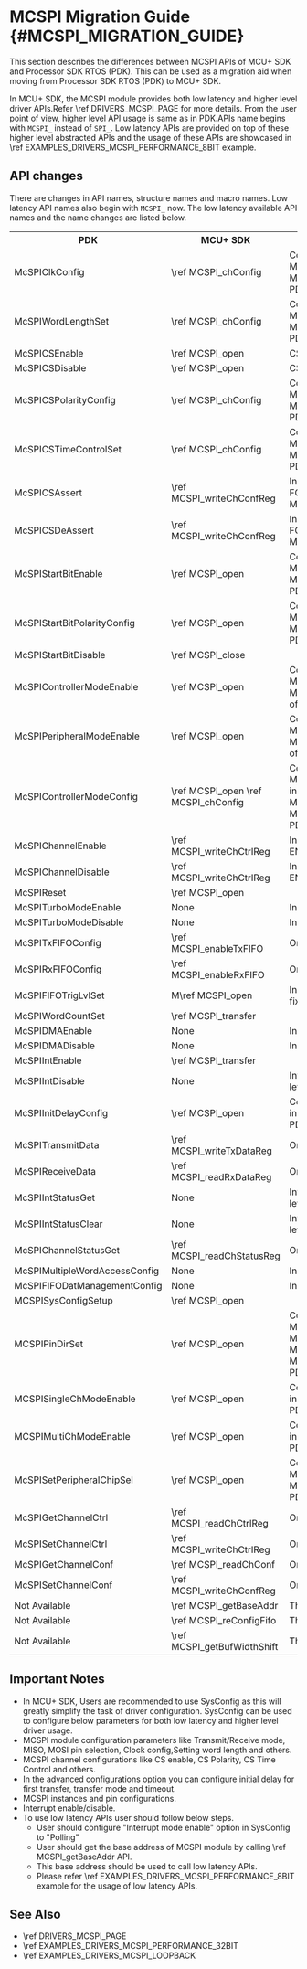 # MCSPI Migration Guide {#MCSPI_MIGRATION_GUIDE}

This section describes the differences between MCSPI APIs of MCU+ SDK and Processor SDK RTOS (PDK).
This can be used as a migration aid when moving from Processor SDK RTOS (PDK) to MCU+ SDK.

In MCU+ SDK, the MCSPI module provides both low latency and higher level driver APIs.Refer \ref DRIVERS_MCSPI_PAGE for more details.
From the user point of view, higher level API usage is same as in PDK.APIs name begins with `MCSPI_` instead of `SPI_`.
Low latency APIs are provided on top of these higher level abstracted APIs and the usage of these APIs are showcased in \ref EXAMPLES_DRIVERS_MCSPI_PERFORMANCE_8BIT example.

## API changes

There are changes in API names, structure names and macro names. Low latency API names also begin with `MCSPI_` now. The low latency available API names and the name changes are listed below.

<table>
    <tr>
        <th> PDK
        <th> MCU+ SDK
        <th> Remarks
    </tr>
    <tr>
        <td>McSPIClkConfig
        <td>\ref MCSPI_chConfig
        <td>Configuring field \ref MCSPI_ChConfig::bitRate in \ref MCSPI_ChConfig will do the equivalent of PDK MCSPI API.
    </tr>
    <tr>
        <td>McSPIWordLengthSet
        <td>\ref MCSPI_chConfig
        <td>Configuring field \ref MCSPI_Transaction::dataSize in \ref MCSPI_ChConfig will do the equivalent of PDK MCSPI API.
    </tr>
    <tr>
        <td>McSPICSEnable
        <td>\ref MCSPI_open
        <td>CS is enabled via SysConfig.
    </tr>
    <tr>
        <td>McSPICSDisable
        <td>\ref MCSPI_open
        <td>CS is disabled via SysConfig.
    </tr>
    <tr>
        <td>McSPICSPolarityConfig
        <td>\ref MCSPI_chConfig
        <td>Configuring field \ref MCSPI_ChConfig::csPolarity in \ref MCSPI_ChConfig will do the equivalent of PDK MCSPI API.
    </tr>
    <tr>
        <td>McSPICSTimeControlSet
        <td>\ref MCSPI_chConfig
        <td>Configuring field \ref MCSPI_ChConfig::csIdleTime in \ref MCSPI_ChConfig will do the equivalent of PDK MCSPI API.
    </tr>
    <tr>
        <td>McSPICSAssert
        <td>\ref MCSPI_writeChConfReg
        <td>In MCU+SDK CS is asserted by driving FORCE field using \ref MCSPI_writeChConfReg.
    </tr>
    <tr>
        <td>McSPICSDeAssert
        <td>\ref MCSPI_writeChConfReg
        <td>In MCU+SDK CS is asserted by driving FORCE field using \ref MCSPI_writeChConfReg.
    </tr>
    <tr>
        <td>McSPIStartBitEnable
        <td>\ref MCSPI_open
        <td>Configuring field \ref MCSPI_ChConfig::startBitEnable in \ref MCSPI_ChConfig will do the equivalent of PDK MCSPI API.
    </tr>
    <tr>
        <td>McSPIStartBitPolarityConfig
        <td>\ref MCSPI_open
        <td>Configuring field \ref MCSPI_ChConfig::startBitPolarity in \ref MCSPI_ChConfig will do the equivalent of PDK MCSPI API.
    </tr>
    <tr>
        <td>McSPIStartBitDisable
        <td>\ref MCSPI_close
        <td>
    </tr>
    <tr>
        <td>McSPIControllerModeEnable
        <td>\ref MCSPI_open
        <td>Configuring field \ref MCSPI_OpenParams::msMode in \ref MCSPI_OpenParams will do the equivalent of PDK MCSPI API.
    </tr>
    <tr>
        <td>McSPIPeripheralModeEnable
        <td>\ref MCSPI_open
        <td>Configuring field \ref MCSPI_OpenParams::msMode in \ref MCSPI_OpenParams will do the equivalent of PDK MCSPI API.
    </tr>
    <tr>
        <td>McSPIControllerModeConfig
        <td>\ref MCSPI_open  \ref MCSPI_chConfig
        <td>Configuring fields \ref MCSPI_Attrs::chMode,MCSPI_Attrs::pinMode in \ref MCSPI_Attrs, field \ref MCSPI_ChConfig::trMode in \ref MCSPI_ChConfig will do the equivalent of PDK MCSPI API.
    </tr>
    <tr>
        <td>McSPIChannelEnable
        <td>\ref MCSPI_writeChCtrlReg
        <td>In MCU+SDK Channel is enabled by setting EN field using \ref MCSPI_writeChCtrlReg.
    </tr>
    <tr>
        <td>McSPIChannelDisable
        <td>\ref MCSPI_writeChCtrlReg
        <td>In MCU+SDK Channel is enabled by clearing EN field using \ref MCSPI_writeChCtrlReg.
    </tr>
    <tr>
        <td>McSPIReset
        <td>\ref MCSPI_open
        <td>
    </tr>
    <tr>
        <td>McSPITurboModeEnable
        <td>None
        <td>In MCU+SDK API not supported
    </tr>
    <tr>
        <td>McSPITurboModeDisable
        <td>None
        <td>In MCU+SDK API not supported
    </tr>
    <tr>
        <td>McSPITxFIFOConfig
        <td>\ref MCSPI_enableTxFIFO
        <td>Only API name change
    </tr>
    <tr>
        <td>McSPIRxFIFOConfig
        <td>\ref MCSPI_enableRxFIFO
        <td>Only API name change
    </tr>
    <tr>
        <td>McSPIFIFOTrigLvlSet
        <td>M\ref MCSPI_open
        <td>In MCU+SDK, FIFO trigger level is set to fixed value based on transfer mode.
    </tr>
    <tr>
        <td>McSPIWordCountSet
        <td>\ref MCSPI_transfer
        <td>
    </tr>
    <tr>
        <td>McSPIDMAEnable
        <td>None
        <td>In MCU+SDK API not supported
    </tr>
    <tr>
        <td>McSPIDMADisable
        <td>None
        <td>In MCU+SDK API not supported
    </tr>
    <tr>
        <td>McSPIIntEnable
        <td>\ref MCSPI_transfer
        <td>
    </tr>
    <tr>
        <td>McSPIIntDisable
        <td>None
        <td>Interrupt mode is supported only in higher level driver APIs and driver manages ISR.
    </tr>
    <tr>
        <td>McSPIInitDelayConfig
        <td>\ref MCSPI_open
        <td>Configuring field \ref MCSPI_Attrs::initDelay in \ref MCSPI_Attrs will do the equivalent of PDK MCSPI API.
    </tr>
    <tr>
        <td>McSPITransmitData
        <td>\ref MCSPI_writeTxDataReg
        <td>Only API name change
    </tr>
    <tr>
        <td>McSPIReceiveData
        <td>\ref MCSPI_readRxDataReg
        <td>Only API name change
    </tr>
    <tr>
        <td>McSPIIntStatusGet
        <td>None
        <td>Interrupt mode is supported only in higher level driver APIs and driver manages ISR.
    </tr>
    <tr>
        <td>McSPIIntStatusClear
        <td>None
        <td>Interrupt mode is supported only in higher level driver APIs and driver manages ISR.
    </tr>
    <tr>
        <td>McSPIChannelStatusGet
        <td>\ref MCSPI_readChStatusReg
        <td>Only API name change
    </tr>
    <tr>
        <td>McSPIMultipleWordAccessConfig
        <td>None
        <td>In MCU+SDK API not supported
    </tr>
    <tr>
        <td>McSPIFIFODatManagementConfig
        <td>None
        <td>In MCU+SDK API not supported
    </tr>
    <tr>
        <td>MCSPISysConfigSetup
        <td>\ref MCSPI_open
        <td>
    </tr>
    <tr>
        <td>MCSPIPinDirSet
        <td>\ref MCSPI_open
        <td>Configuring field \ref MCSPI_ChConfig::inputSelect, MCSPI_ChConfig::dpe0 and MCSPI_ChConfig::dpe1 in \ref MCSPI_ChConfig will do the equivalent of PDK MCSPI API.
    </tr>
    <tr>
        <td>MCSPISingleChModeEnable
        <td>\ref MCSPI_open
        <td>Configuring field \ref MCSPI_Attrs::chMode in \ref MCSPI_Attrs will do the equivalent of PDK MCSPI API.
    </tr>
    <tr>
        <td>MCSPIMultiChModeEnable
        <td>\ref MCSPI_open
        <td>Configuring field \ref MCSPI_Attrs::chMode in \ref MCSPI_Attrs will do the equivalent of PDK MCSPI API.
    </tr>
    <tr>
        <td>McSPISetPeripheralChipSel
        <td>\ref MCSPI_open
        <td>Configuring field \ref MCSPI_ChConfig::slvCsSelect in \ref MCSPI_ChConfig will do the equivalent of PDK MCSPI API.
    </tr>
    <tr>
        <td>McSPIGetChannelCtrl
        <td>\ref MCSPI_readChCtrlReg
        <td>Only API name change
    </tr>
    <tr>
        <td>McSPISetChannelCtrl
        <td>\ref MCSPI_writeChCtrlReg
        <td>Only API name change
    </tr>
    <tr>
        <td>McSPIGetChannelConf
        <td>\ref MCSPI_readChConf
        <td>Only API name change
    </tr>
    <tr>
        <td>McSPISetChannelConf
        <td>\ref MCSPI_writeChConfReg
        <td>Only API name change
    </tr>
    <tr>
        <td>Not Available
        <td>\ref MCSPI_getBaseAddr
        <td>This API is only present in MCU+SDK
    </tr>
    <tr>
        <td>Not Available
        <td>\ref MCSPI_reConfigFifo
        <td>This API is only present in MCU+SDK
    </tr>
    <tr>
        <td>Not Available
        <td>\ref MCSPI_getBufWidthShift
        <td>This API is only present in MCU+SDK
    </tr>
</table>

## Important Notes

- In MCU+ SDK, Users are recommended to use SysConfig as this will greatly simplify the task of driver configuration. SysConfig can be used to configure below parameters for both low latency and higher level driver usage.
- MCSPI module configuration parameters like Transmit/Receive mode, MISO, MOSI pin selection, Clock config,Setting word length and others.
- MCSPI channel configurations like CS enable, CS Polarity, CS Time Control and others.
- In the advanced configurations option you can configure initial delay for first transfer, transfer mode and timeout.
- MCSPI instances and pin configurations.
- Interrupt enable/disable.
- To use low latency APIs user should follow below steps.
    - User should configure "Interrupt mode enable" option in SysConfig to "Polling"
    - User should get the base address of MCSPI module by calling \ref MCSPI_getBaseAddr API.
    - This base address should be used to call low latency APIs.
    - Please refer \ref EXAMPLES_DRIVERS_MCSPI_PERFORMANCE_8BIT example for the usage of low latency APIs.

## See Also

- \ref DRIVERS_MCSPI_PAGE
- \ref EXAMPLES_DRIVERS_MCSPI_PERFORMANCE_32BIT
- \ref EXAMPLES_DRIVERS_MCSPI_LOOPBACK

